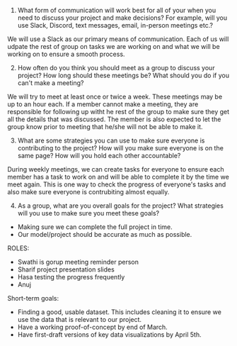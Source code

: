 1. What form of communication will work best for all of your when you need to discuss your project and make decisions? For example, will you use Slack, Discord, text messages, email, in-person meetings etc.?


We will use a Slack as our primary means of communication. Each of us will udpate the rest of group on tasks we are working on and what we will be working on to ensure a smooth process.


2. How often do you think you should meet as a group to discuss your project? How long should these meetings be? What should you do if you can't make a meeting?


We will try to meet at least once or twice a week. These meetings may be up to an hour each. If a member cannot make a meeting, they are responsible for following up witht he rest of the group to make sure they get all the details that was discussed. The member is also expected to let the group know prior to meeting that he/she will not be able to make it. 


3. What are some strategies you can use to make sure everyone is contributing to the project? How will you make sure everyone is on the same page? How will you hold each other accountable?


During weekly meetings, we can create tasks for everyone to ensure each member has a task to work on and will be able to complete it by the time we meet again. This is one way to check the progress of everyone's tasks and also make sure everyone is contrubiting almost equally. 


4. As a group, what are you overall goals for the project? What strategies will you use to make sure you meet these goals?
- Making sure we can complete the full project in time.
- Our model/project should be accurate as much as possible. 


ROLES:
- Swathi is gorup meeting reminder person 
- Sharif project presentation slides
- Hasa testing the progress frequently
- Anuj 


Short-term goals:
- Finding a good, usable dataset. This includes cleaning it to ensure we use the data that is relevant to our project.
- Have a working proof-of-concept by end of March.
- Have first-draft versions of key data visualizations by April 5th.

